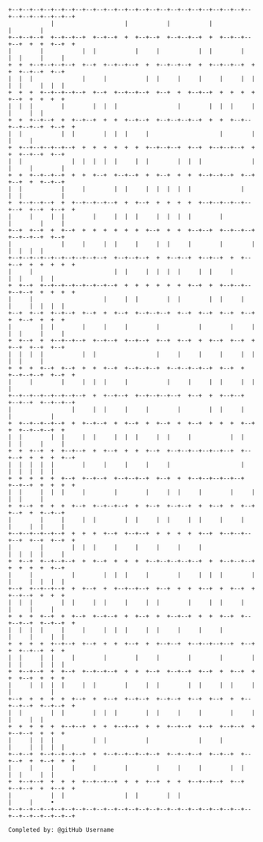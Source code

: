 
    +--+--+--+--+--+--+--+--+--+--+--+--+--+--+--+--+--+--+--+--+--+--+--+--+--+--+--+--+--+
                |                    |           |           |                    |        |
    +--+--+--+  +--+--+--+  +--+--+  +  +--+--+  +--+--+--+  +  +--+--+--+--+  +  +  +--+  +
    |        |           |  |           |     |           |  |        |     |  |     |     |
    +  +  +--+--+--+--+  +--+  +--+--+--+  +  +--+--+--+  +  +--+--+--+  +  +  +--+--+  +--+
    |  |  |              |     |           |  |     |     |     |     |  |  |  |     |  |  |
    +  +  +  +--+--+--+--+  +--+  +--+--+--+  +--+  +  +--+--+  +  +  +  +  +--+  +  +  +  +
    |  |  |        |        |  |  |                 |        |  |  |     |        |     |  |
    +  +  +--+--+  +  +--+--+  +  +  +--+--+  +--+--+--+--+  +  +  +--+--+--+--+--+  +--+  +
    |  |           |  |        |  |  |     |                    |        |           |     |
    +  +--+--+--+--+--+  +  +  +  +  +  +  +--+--+--+  +--+  +--+--+--+  +  +  +--+--+  +--+
    |  |              |  |  |  |  |     |  |        |  |  |              |  |     |        |
    +  +  +--+--+--+  +  +  +--+  +--+--+  +  +--+  +  +  +--+--+--+  +--+  +--+  +  +--+--+
    |  |           |     |        |  |     |  |  |  |  |              |     |  |           |
    +  +--+--+--+  +  +--+--+--+--+  +  +--+  +  +  +  +  +--+--+--+--+--+--+  +--+  +--+  +
    |     |     |  |        |     |  |  |     |  |  |  |        |           |        |     |
    +--+  +--+  +  +--+  +  +  +  +  +  +  +--+  +  +  +--+--+  +--+--+--+  +--+--+--+  +--+
    |              |     |     |  |     |     |  |     |        |        |        |  |  |  |
    +--+--+--+--+--+--+--+--+--+  +--+--+--+  +  +--+--+  +--+--+  +  +--+--+  +  +  +  +  +
    |     |                       |  |     |  |  |  |     |  |     |           |  |     |  |
    +  +--+  +--+--+--+--+--+--+--+  +  +  +  +  +  +  +--+  +  +--+--+--+--+--+  +  +  +  +
    |     |                    |     |  |        |  |        |  |     |     |     |  |  |  |
    +--+  +--+  +--+--+  +--+  +  +--+  +--+--+--+  +--+  +--+  +--+  +--+  +  +--+  +  +  +
    |        |  |        |     |     |        |           |        |     |  |  |     |     |
    +  +--+  +  +--+--+--+  +--+--+  +--+--+  +--+  +--+  +  +--+  +--+  +  +--+  +--+  +--+
    |  |  |  |           |  |                 |     |     |     |     |  |        |  |     |
    +  +  +  +--+  +--+  +  +  +--+  +--+--+--+  +--+--+--+--+  +--+  +  +--+--+--+  +--+  +
    |     |        |     |  |  |     |           |     |     |  |     |  |                 |
    +--+--+--+--+--+--+--+  +  +--+--+  +--+--+--+--+  +--+  +  +--+--+  +--+--+  +--+--+--+
    |                 |     |  |     |     |        |        |  |     |        |           |
    +  +--+--+--+--+  +  +--+--+  +  +--+  +  +--+  +  +--+  +  +  +  +--+  +  +--+--+--+  +
    |  |        |  |     |  |     |  |  |     |  |     |           |  |     |  |     |     |
    +  +  +--+  +  +--+--+  +  +--+  +  +  +--+  +--+--+--+--+--+--+  +--+--+  +  +  +  +--+
    |  |  |  |  |        |     |     |     |     |                    |        |  |  |  |  |
    +  +  +  +  +  +--+  +--+--+  +--+--+--+  +--+  +  +--+--+--+--+--+  +--+--+  +  +  +  +
    |  |     |  |  |     |        |        |     |  |     |        |     |        |  |     |
    +  +--+  +  +  +  +--+  +--+--+--+  +  +--+  +--+--+  +  +--+  +  +--+  +--+  +  +--+--+
    |        |     |     |  |        |  |     |  |     |  |     |     |     |     |  |     |
    +--+--+--+--+--+  +  +  +  +--+  +--+--+  +  +  +  +  +--+  +--+--+--+--+  +--+  +--+  +
    |        |        |  |  |     |     |     |     |     |                 |  |  |  |     |
    +  +--+  +--+--+--+  +  +--+  +  +  +  +--+--+--+--+--+  +  +--+--+--+  +  +  +  +  +--+
    |     |           |        |  |  |     |        |     |  |  |        |  |     |  |  |  |
    +--+  +--+--+--+  +  +--+  +  +--+--+--+  +--+  +  +  +--+  +  +--+  +  +--+--+  +  +  +
    |  |  |        |  |     |  |     |     |  |        |     |  |     |        |     |     |
    +  +  +  +--+  +  +--+  +--+--+  +  +--+  +  +--+--+  +  +  +--+  +--+--+--+  +--+--+  +
    |  |  |  |     |     |     |  |  |     |  |     |     |     |           |     |     |  |
    +  +  +  +  +--+--+  +--+  +  +  +--+  +  +--+--+  +--+--+--+--+  +--+  +  +--+--+  +  +
    |  |     |  |     |        |        |     |        |        |        |  |  |     |  |  |
    +  +--+--+  +  +--+  +--+--+--+  +  +  +--+  +--+--+  +--+  +  +--+  +  +  +--+  +  +  +
    |     |  |  |  |     |  |        |     |  |        |  |     |  |     |     |           |
    +--+  +  +  +  +  +--+  +  +--+  +--+--+  +--+--+  +--+  +--+  +  +--+--+--+  +--+--+  +
    |  |        |  |        |  |  |        |  |     |     |        |     |        |     |  |
    +  +  +  +  +  +--+--+  +  +  +--+--+  +  +  +--+--+  +--+  +--+--+  +  +--+--+  +  +  +
    |     |  |  |           |  |           |              |     |           |     |  |  |  |
    +--+--+  +--+--+--+--+  +  +--+--+--+--+--+  +--+--+--+  +--+--+  +--+--+  +  +--+  +  +
    |     |     |     |     |        |        |     |     |        |  |        |  |     |  |
    +  +--+--+  +  +  +  +--+--+--+  +  +  +--+  +  +  +--+--+--+  +--+  +--+--+  +  +--+  +
    |           |  |                 |  |        |  |                          |     |     •
    +--+--+--+--+--+--+--+--+--+--+--+--+--+--+--+--+--+--+--+--+--+--+--+--+--+--+--+--+--+

    Completed by: @gitHub Username